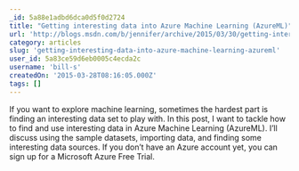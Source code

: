 ```yaml
---
_id: 5a88e1adbd6dca0d5f0d2724
title: "Getting interesting data into Azure Machine Learning (AzureML)"
url: 'http://blogs.msdn.com/b/jennifer/archive/2015/03/30/getting-interesting-data-into-azure-machine-learning-azureml.aspx'
category: articles
slug: 'getting-interesting-data-into-azure-machine-learning-azureml'
user_id: 5a83ce59d6eb0005c4ecda2c
username: 'bill-s'
createdOn: '2015-03-28T08:16:05.000Z'
tags: []
---
```


If you want to explore machine learning, sometimes the hardest part is finding an interesting data set to play with. In this post, I want to tackle how to find and use interesting data in Azure Machine Learning (AzureML).  I’ll discuss using the sample datasets, importing data, and finding some interesting data sources. If you don’t have an Azure account yet, you can sign up for a Microsoft Azure Free Trial.
